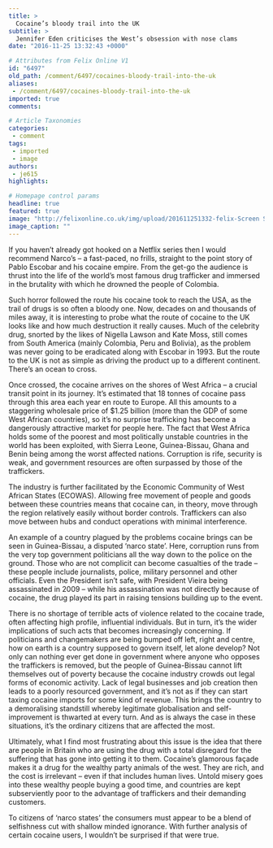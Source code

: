 ```yaml
---
title: >
  Cocaine’s bloody trail into the UK
subtitle: >
  Jennifer Eden criticises the West’s obsession with nose clams
date: "2016-11-25 13:32:43 +0000"

# Attributes from Felix Online V1
id: "6497"
old_path: /comment/6497/cocaines-bloody-trail-into-the-uk
aliases:
 - /comment/6497/cocaines-bloody-trail-into-the-uk
imported: true
comments:

# Article Taxonomies
categories:
 - comment
tags:
 - imported
 - image
authors:
 - je615
highlights:

# Homepage control params
headline: true
featured: true
image: "http://felixonline.co.uk/img/upload/201611251332-felix-Screen Shot 2016-11-25 at 13.32.03.png"
image_caption: ""
---
```


If you haven’t already got hooked on a Netflix series then I would recommend Narco’s – a fast-paced, no frills, straight to the point story of Pablo Escobar and his cocaine empire. From the get-go the audience is thrust into the life of the world’s most famous drug trafficker and immersed in the brutality with which he drowned the people of Colombia.

Such horror followed the route his cocaine took to reach the USA, as the trail of drugs is so often a bloody one. Now, decades on and thousands of miles away, it is interesting to probe what the route of cocaine to the UK looks like and how much destruction it really causes.
Much of the celebrity drug, snorted by the likes of Nigella Lawson and Kate Moss, still comes from South America (mainly Colombia, Peru and Bolivia), as the problem was never going to be eradicated along with Escobar in 1993. But the route to the UK is not as simple as driving the product up to a different continent. There’s an ocean to cross.

Once crossed, the cocaine arrives on the shores of West Africa – a crucial transit point in its journey. It’s estimated that 18 tonnes of cocaine pass through this area each year en route to Europe. All this amounts to a staggering wholesale price of $1.25 billion (more than the GDP of some West African countries), so it’s no surprise trafficking has become a dangerously attractive market for people here. The fact that West Africa holds some of the poorest and most politically unstable countries in the world has been exploited, with Sierra Leone, Guinea-Bissau, Ghana and Benin being among the worst affected nations. Corruption is rife, security is weak, and government resources are often surpassed by those of the traffickers.

The industry is further facilitated by the Economic Community of West African States (ECOWAS). Allowing free movement of people and goods between these countries means that cocaine can, in theory, move through the region relatively easily without border controls. Traffickers can also move between hubs and conduct operations with minimal interference.

An example of a country plagued by the problems cocaine brings can be seen in Guinea-Bissau, a disputed ‘narco state’. Here, corruption runs from the very top government politicians all the way  down to the police on the ground. Those who are not complicit can become casualties of the trade – these people include journalists, police, military personnel and other officials. Even the President isn’t safe, with President Vieira being assassinated in 2009 – while his assassination was not directly because of cocaine, the drug played its part in raising tensions building up to the event.

There is no shortage of terrible acts of violence related to the cocaine trade, often affecting high profile, influential individuals. But in turn, it’s the wider implications of such acts that becomes increasingly concerning. If politicians and changemakers are being bumped off left, right and centre, how on earth is a country supposed to govern itself, let alone develop? Not only can nothing ever get done in government where anyone who opposes the traffickers is removed, but the people of Guinea-Bissau cannot lift themselves out of poverty because the cocaine industry crowds out legal forms of economic activity. Lack of legal businesses and job creation then leads to a poorly resourced government, and it’s not as if they can start taxing cocaine imports for some kind of revenue. This brings the country to a demoralising standstill whereby legitimate globalisation and self-improvement is thwarted at every turn. And as is always the case in these situations, it’s the ordinary citizens that are affected the most.

Ultimately, what I find most frustrating about this issue is the idea that there are people in Britain who are using the drug with a total disregard for the suffering that has gone into getting it to them. Cocaine’s glamorous façade makes it a drug for the wealthy party animals of the west. They are rich, and the cost is irrelevant – even if that includes human lives. Untold misery goes into these wealthy people buying a good time, and countries are kept subserviently poor to the advantage of traffickers and their demanding customers.

To citizens of ‘narco states’ the consumers must appear to be a blend of selfishness cut with shallow minded ignorance. With further analysis of certain cocaine users, I wouldn’t be surprised if that were true.
